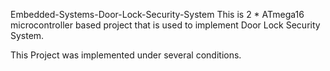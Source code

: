 Embedded-Systems-Door-Lock-Security-System
 This is 2 * ATmega16 microcontroller based project that is used to implement Door Lock Security System.

This Project was implemented under several conditions.
